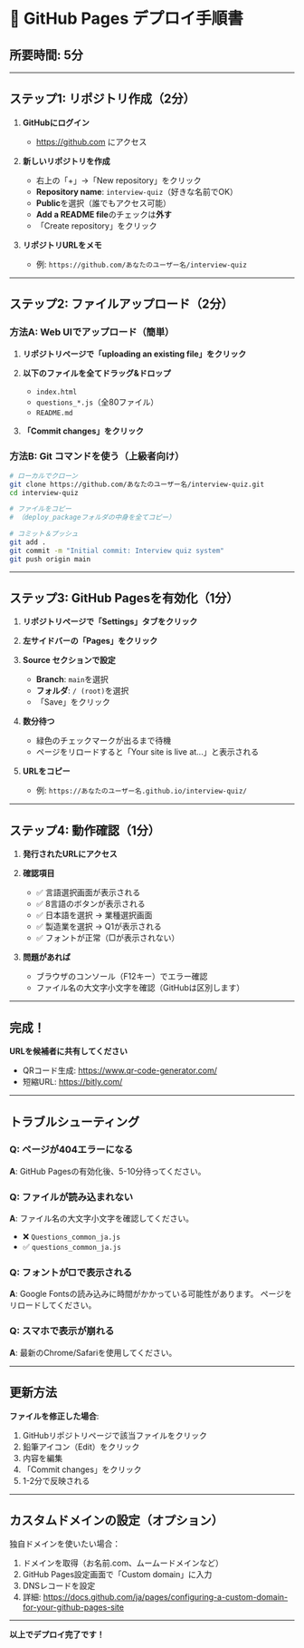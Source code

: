 # 🚀 GitHub Pages デプロイ手順書

## 所要時間: 5分

---

## ステップ1: リポジトリ作成（2分）

1. **GitHubにログイン**
   - https://github.com にアクセス

2. **新しいリポジトリを作成**
   - 右上の「+」→「New repository」をクリック
   - **Repository name**: `interview-quiz`（好きな名前でOK）
   - **Public**を選択（誰でもアクセス可能）
   - **Add a README file**のチェックは**外す**
   - 「Create repository」をクリック

3. **リポジトリURLをメモ**
   - 例: `https://github.com/あなたのユーザー名/interview-quiz`

---

## ステップ2: ファイルアップロード（2分）

### 方法A: Web UIでアップロード（簡単）

1. **リポジトリページで「uploading an existing file」をクリック**

2. **以下のファイルを全てドラッグ&ドロップ**
   - `index.html`
   - `questions_*.js`（全80ファイル）
   - `README.md`

3. **「Commit changes」をクリック**

### 方法B: Git コマンドを使う（上級者向け）

```bash
# ローカルでクローン
git clone https://github.com/あなたのユーザー名/interview-quiz.git
cd interview-quiz

# ファイルをコピー
# （deploy_packageフォルダの中身を全てコピー）

# コミット＆プッシュ
git add .
git commit -m "Initial commit: Interview quiz system"
git push origin main
```

---

## ステップ3: GitHub Pagesを有効化（1分）

1. **リポジトリページで「Settings」タブをクリック**

2. **左サイドバーの「Pages」をクリック**

3. **Source セクションで設定**
   - **Branch**: `main`を選択
   - **フォルダ**: `/ (root)`を選択
   - 「Save」をクリック

4. **数分待つ**
   - 緑色のチェックマークが出るまで待機
   - ページをリロードすると「Your site is live at...」と表示される

5. **URLをコピー**
   - 例: `https://あなたのユーザー名.github.io/interview-quiz/`

---

## ステップ4: 動作確認（1分）

1. **発行されたURLにアクセス**

2. **確認項目**
   - ✅ 言語選択画面が表示される
   - ✅ 8言語のボタンが表示される
   - ✅ 日本語を選択 → 業種選択画面
   - ✅ 製造業を選択 → Q1が表示される
   - ✅ フォントが正常（□が表示されない）

3. **問題があれば**
   - ブラウザのコンソール（F12キー）でエラー確認
   - ファイル名の大文字小文字を確認（GitHubは区別します）

---

## 完成！

**URLを候補者に共有してください**
- QRコード生成: https://www.qr-code-generator.com/
- 短縮URL: https://bitly.com/

---

## トラブルシューティング

### Q: ページが404エラーになる
**A**: GitHub Pagesの有効化後、5-10分待ってください。

### Q: ファイルが読み込まれない
**A**: ファイル名の大文字小文字を確認してください。
- ❌ `Questions_common_ja.js`
- ✅ `questions_common_ja.js`

### Q: フォントが□で表示される
**A**: Google Fontsの読み込みに時間がかかっている可能性があります。
ページをリロードしてください。

### Q: スマホで表示が崩れる
**A**: 最新のChrome/Safariを使用してください。

---

## 更新方法

**ファイルを修正した場合**:
1. GitHubリポジトリページで該当ファイルをクリック
2. 鉛筆アイコン（Edit）をクリック
3. 内容を編集
4. 「Commit changes」をクリック
5. 1-2分で反映される

---

## カスタムドメインの設定（オプション）

独自ドメインを使いたい場合：
1. ドメインを取得（お名前.com、ムームードメインなど）
2. GitHub Pages設定画面で「Custom domain」に入力
3. DNSレコードを設定
4. 詳細: https://docs.github.com/ja/pages/configuring-a-custom-domain-for-your-github-pages-site

---

**以上でデプロイ完了です！**
